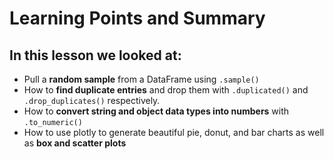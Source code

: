 # Learning Points and Summary

## In this lesson we looked at: 

- Pull a **random sample** from a DataFrame using `.sample()`
- How to **find duplicate entries** and drop them with `.duplicated()` and `.drop_duplicates()` respectively.
- How to **convert string and object data types into numbers** with `.to_numeric()`
- How to use plotly to generate beautiful pie, donut, and bar charts as well as **box and scatter plots** 